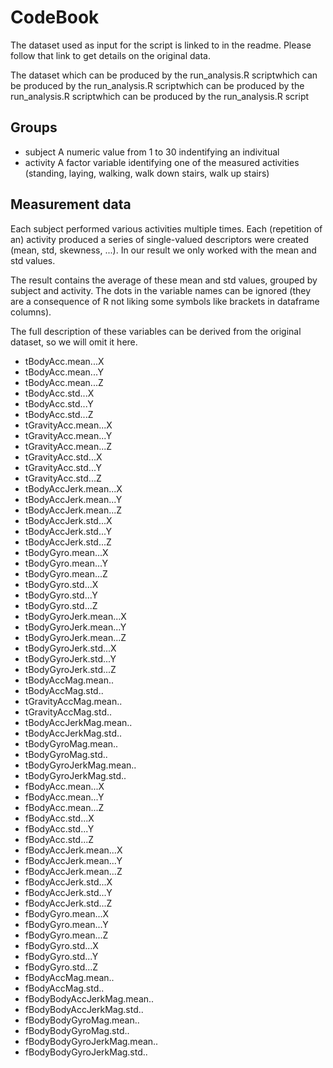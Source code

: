 # CodeBook

The dataset used as input for the script is linked to in the readme. Please follow that link
to get details on the original data.

The dataset which can be produced by the run_analysis.R scriptwhich can be produced by the run_analysis.R scriptwhich can be produced by the run_analysis.R scriptwhich can be produced by the run_analysis.R script

## Groups

 * subject
    A numeric value from 1 to 30 indentifying an indivitual
 * activity
    A factor variable identifying one of the measured activities (standing, laying, walking, walk down stairs, walk up stairs)

## Measurement data

Each subject performed various activities multiple times.
Each (repetition of an) activity produced a series of single-valued descriptors were created (mean, std, skewness, ...). In our result we only worked with the mean and std values.

The result contains the average of these mean and std values, grouped by subject and activity.
The dots in the variable names can be ignored (they are a consequence of R not liking some symbols like brackets in dataframe columns).

The full description of these variables can be derived from the original dataset, so we will omit it here.

 * tBodyAcc.mean...X
 * tBodyAcc.mean...Y
 * tBodyAcc.mean...Z
 * tBodyAcc.std...X
 * tBodyAcc.std...Y
 * tBodyAcc.std...Z
 * tGravityAcc.mean...X
 * tGravityAcc.mean...Y
 * tGravityAcc.mean...Z
 * tGravityAcc.std...X
 * tGravityAcc.std...Y
 * tGravityAcc.std...Z
 * tBodyAccJerk.mean...X
 * tBodyAccJerk.mean...Y
 * tBodyAccJerk.mean...Z
 * tBodyAccJerk.std...X
 * tBodyAccJerk.std...Y
 * tBodyAccJerk.std...Z
 * tBodyGyro.mean...X
 * tBodyGyro.mean...Y
 * tBodyGyro.mean...Z
 * tBodyGyro.std...X
 * tBodyGyro.std...Y
 * tBodyGyro.std...Z
 * tBodyGyroJerk.mean...X
 * tBodyGyroJerk.mean...Y
 * tBodyGyroJerk.mean...Z
 * tBodyGyroJerk.std...X
 * tBodyGyroJerk.std...Y
 * tBodyGyroJerk.std...Z
 * tBodyAccMag.mean..
 * tBodyAccMag.std..
 * tGravityAccMag.mean..
 * tGravityAccMag.std..
 * tBodyAccJerkMag.mean..
 * tBodyAccJerkMag.std..
 * tBodyGyroMag.mean..
 * tBodyGyroMag.std..
 * tBodyGyroJerkMag.mean..
 * tBodyGyroJerkMag.std..
 * fBodyAcc.mean...X
 * fBodyAcc.mean...Y
 * fBodyAcc.mean...Z
 * fBodyAcc.std...X
 * fBodyAcc.std...Y
 * fBodyAcc.std...Z
 * fBodyAccJerk.mean...X
 * fBodyAccJerk.mean...Y
 * fBodyAccJerk.mean...Z
 * fBodyAccJerk.std...X
 * fBodyAccJerk.std...Y
 * fBodyAccJerk.std...Z
 * fBodyGyro.mean...X
 * fBodyGyro.mean...Y
 * fBodyGyro.mean...Z
 * fBodyGyro.std...X
 * fBodyGyro.std...Y
 * fBodyGyro.std...Z
 * fBodyAccMag.mean..
 * fBodyAccMag.std..
 * fBodyBodyAccJerkMag.mean..
 * fBodyBodyAccJerkMag.std..
 * fBodyBodyGyroMag.mean..
 * fBodyBodyGyroMag.std..
 * fBodyBodyGyroJerkMag.mean..
 * fBodyBodyGyroJerkMag.std..
